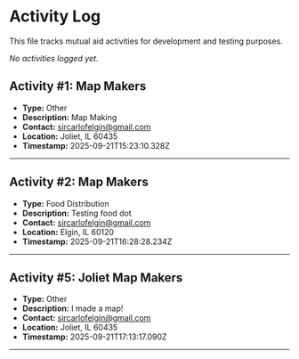 # Activity Log

This file tracks mutual aid activities for development and testing purposes.

*No activities logged yet.*

## Activity #1: Map Makers

- **Type:** Other
- **Description:** Map Making
- **Contact:** sircarlofelgin@gmail.com
- **Location:** Joliet, IL 60435
- **Timestamp:** 2025-09-21T15:23:10.328Z

---

## Activity #2: Map Makers

- **Type:** Food Distribution
- **Description:** Testing food dot
- **Contact:** sircarlofelgin@gmail.com
- **Location:** Elgin, IL 60120
- **Timestamp:** 2025-09-21T16:28:28.234Z

---

## Activity #5: Joliet Map Makers

- **Type:** Other
- **Description:** I made a map!
- **Contact:** sircarlofelgin@gmail.com
- **Location:** Joliet, IL 60435
- **Timestamp:** 2025-09-21T17:13:17.090Z

---
